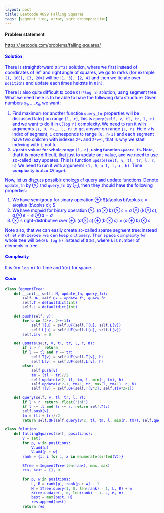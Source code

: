 ```yaml
---
layout: post
title: Leetcode 0699 Falling Squares
tags: [segment tree, array, sqrt decomposition]
---
```


#### Problem statement

<a href="https://leetcode.com/problems/falling-squares/"> <font color = blue>https://leetcode.com/problems/falling-squares/

#### Solution
There is straightforward `O(n^2)` solution, where we first instead of coordinates of left and right angle of squares, we go to ranks (for example `[1, 100], [3, 200]` will be `[1, 3], [2, 4]` and then we iterate over `positions` and update each times heights in `O(n)`.

There is also quite difficult to code `O(n*log n)` solution, using segment tree. What we need here is to be able to have the following data structure. Given numbers $x_1,\dots, x_n$, we want:
1. Find maximum (or another function `query_fn`, properties will be discussed later) on range `[l, r]`, this is `query(self, v, tl, tr, l, r)` and we want to do it in `O(log n)` complexity. We need to run it with arguments `(1, 0, n-1, l, r)` to get answer on range `[l, r]`. Here `v` is index of segment, `1` corresponds to range `[0, n-1]` and each segment have two children with indexes `2*v` and `2*v+1`, that is why we start indexing with `1`, not `0`.
2. Update values for whole range `[l, r]`, using function `update_fn`. Note, that it is more difficult, that just to update one value, and we need to use so-called lazy updates. This is function `update(self, v, tl, tr, l, r, h)` We need to run it with arguments `(1, 0, n-1, l, r, h)`. Time complexity is also $O(\log n)$.

Now, let us discuss possible choices of query and update functions. Denote `update_fn` by $\otimes$ and `query_fn` by $\oplus$, then they should have the following properties:
1. We have semigroup for binary operation $\oplus$: $(a\oplus b)\oplus c = a\oplus (b\oplus c); $
2. We have monoid for binary operation $\otimes$:  $(a\otimes b)\otimes c = a\otimes (b\otimes c)$, $a\otimes e = e\otimes a = a$
3. $\otimes$ is right-distributive over $\oplus$: $(a\otimes c)\oplus (b\otimes c) = (a\oplus b) \otimes c$

Note also, that we can easily create so-called sparse segment tree: instead of list with zeroes, we can keep dictionary. Then space complexity for whole tree will be `O(k log N)` instead of `O(N)`, where `k` is number of elements in tree.

#### Complexity
It is `O(n log n)` for time and `O(n)` for space. 

#### Code
```python
class SegmentTree:
    def __init__(self, N, update_fn, query_fn):
        self.UF, self.QF = update_fn, query_fn
        self.T = defaultdict(int)  
        self.L = defaultdict(int)
    
    def push(self, v):
        for u in [2*v, 2*v+1]:
            self.T[u] = self.UF(self.T[u], self.L[v])
            self.L[u] = self.UF(self.L[u], self.L[v])
        self.L[v] = 0

    def update(self, v, tl, tr, l, r, h):
        if l > r: return
        if l == tl and r == tr:
            self.T[v] = self.UF(self.T[v], h)
            self.L[v] = self.UF(self.L[v], h)
        else:
            self.push(v)
            tm = (tl + tr)//2
            self.update(v*2, tl, tm, l, min(r, tm), h)
            self.update(v*2+1, tm+1, tr, max(l, tm+1), r, h)
            self.T[v] = self.QF(self.T[v*2], self.T[v*2+1])

    def query(self, v, tl, tr, l, r):
        if l > r: return -float("inf")
        if l <= tl and tr <= r: return self.T[v]
        self.push(v)
        tm = (tl + tr)//2
        return self.QF(self.query(v*2, tl, tm, l, min(r, tm)), self.query(v*2+1, tm+1, tr, max(l, tm+1), r))
    
class Solution:
    def fallingSquares(self, positions):
        V = set()
        for p, w in positions:
            V.add(p)
            V.add(p + w)
        rank = {x: i for i, x in enumerate(sorted(V))}
        
        STree = SegmentTree(len(rank), max, max)
        res, best = [], 0
        
        for p, w in positions:
            L, R = rank[p], rank[p + w] - 1
            H = STree.query(1, 0, len(rank) - 1, L, R) + w
            STree.update(1, 0, len(rank) - 1, L, R, H)
            best = max(best, H)
            res.append(best)
        return res
```

